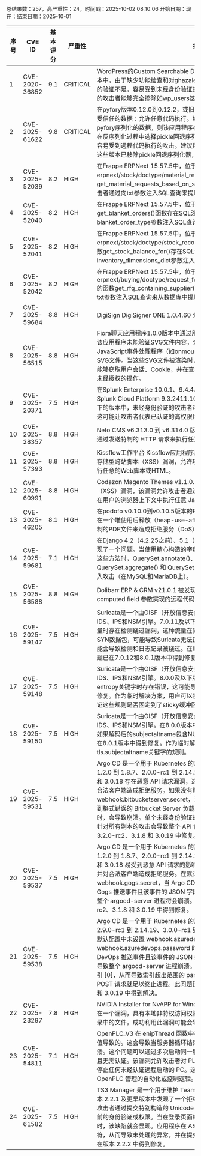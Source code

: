 总结果数：257，高严重性：24，时间戳：2025-10-02 08:10:06
开始日期：现在；结束日期：2025-10-01

| 序号 | CVE ID | 基本评分 | 严重性 | 描述 | 参考资料 |
|-----|--------|------------|----------|-------------|------------|
| 1 | CVE-2020-36852 | 9.1  | CRITICAL | WordPress的Custom Searchable Data Entry System插件在1.7.1及以下版本中，由于缺少功能检查和对ghazale_sds_delete_entries_table_row()函数的验证不足，容易受到未经身份验证的数据库擦除攻击。这使得未经身份验证的攻击者能够完全擦除如wp_users这样的数据库表。 | [1]https://www.wordfence.com/blog/2020/03/active-attack-on-zero-day-in-custom-searchable-data-entry-system-plugin/<br>[2]https://www.wordfence.com/threat-intel/vulnerabilities/id/245d89e5-52cc-44b1-a858-0ca0aacb4e26?source=cve |
| 2 | CVE-2025-61622 | 9.8  | CRITICAL | 在pyfory版本0.12.0到0.12.2，或旧版pyfury从0.1.0到0.10.3中反序列化不受信任的数据：允许任意代码执行。如果应用程序从不受信任的来源读取pyfory序列化的数据，则该应用程序存在漏洞。攻击者可以构造一个数据流，在反序列化过程中选择pickle回退序列化器，从而导致执行`pickle.loads`，这容易受到远程代码执行的攻击。建议用户升级到pyfory 0.12.3或更高版本，这些版本已移除pickle回退序列化器，从而修复了此问题。 | [1]https://lists.apache.org/thread/vfn9hp9qt06db5yo1gmj3l114o3o2csd |
| 3 | CVE-2025-52039 | 8.2  | HIGH | 在Frappe ERPNext 15.57.5中，位于erpnext/stock/doctype/material_request/material_request.py的函数get_material_requests_based_on_supplier()存在SQL注入漏洞，这允许攻击者通过向txt参数注入SQL查询来提取数据库中的所有信息。 | [1]https://github.com/Vietsunshine-Electronic-Solution-JSC/Vulnerability-Disclosures/blob/main/2025/Frappe%20Framework%20-%20Multiple%20SQL%20Injection.md<br>[2]https://github.com/frappe/erpnext/pull/49192/commits/de919568b4f7a86c8d418c0c3fd88e1f3101696c |
| 4 | CVE-2025-52040 | 8.2  | HIGH | 在Frappe ERPNext 15.57.5中，位于erpnext/controllers/queries.py的get_blanket_orders()函数存在SQL注入漏洞，这使得攻击者可以通过向blanket_order_type参数注入SQL查询来从数据库中提取所有信息。 | [1]https://github.com/Vietsunshine-Electronic-Solution-JSC/Vulnerability-Disclosures/blob/main/2025/Frappe%20Framework%20-%20Multiple%20SQL%20Injection.md<br>[2]https://github.com/frappe/erpnext/pull/49192/commits/1db135262d9474411ef54e3367d24bb169d2503e |
| 5 | CVE-2025-52041 | 8.2  | HIGH | 在Frappe ERPNext 15.57.5中，位于erpnext/stock/doctype/stock_reconciliation/stock_reconciliation.py的函数get_stock_balance_for()存在SQL注入漏洞，这允许攻击者通过向inventory_dimensions_dict参数注入SQL查询来从数据库中提取所有信息。 | [1]https://github.com/Vietsunshine-Electronic-Solution-JSC/Vulnerability-Disclosures/blob/main/2025/Frappe%20Framework%20-%20Multiple%20SQL%20Injection.md<br>[2]https://github.com/frappe/erpnext/pull/49192/commits/eb22794f14351c2ff5731548c48bef0b91765c86 |
| 6 | CVE-2025-52042 | 8.2  | HIGH | 在Frappe ERPNext 15.57.5中，位于erpnext/buying/doctype/request_for_quotation/request_for_quotation.py的函数get_rfq_containing_supplier()存在SQL注入漏洞，这允许攻击者通过txt参数注入SQL查询来从数据库中提取所有信息。 | [1]https://github.com/Vietsunshine-Electronic-Solution-JSC/Vulnerability-Disclosures/blob/main/2025/Frappe%20Framework%20-%20Multiple%20SQL%20Injection.md<br>[2]https://github.com/frappe/erpnext/pull/49192/commits/7f2a52ff71a1fd5d4a9034cf217094c0be9f341a |
| 7 | CVE-2025-59684 | 8.8  | HIGH | DigiSign DigiSigner ONE 1.0.4.60 允许 DLL 劫持。 | [1]https://digisign.ro/products-services/signing-applications/<br>[2]https://github.com/Henkel-CyberVM/CVEs/tree/main/CVE-2025-59684 |
| 8 | CVE-2025-56515 | 8.8  | HIGH | Fiora聊天应用程序1.0.0版本中通过用户头像上传功能存在的文件上传漏洞。该应用程序未能验证SVG文件内容，允许上传并存储嵌有包含iframe标签和JavaScript事件处理程序（如onmouseover）的foreignObject元素的恶意SVG文件。当这些SVG文件被渲染时，会执行任意JavaScript代码，使攻击者能够窃取用户会话、Cookie，并在查看受影响个人资料的用户上下文中执行未经授权的操作。 | [1]https://fiora.suisuijiang.com/<br>[2]https://github.com/Kov404/CVE-2025-56515/tree/main<br>[3]https://github.com/yinxin630/fiora |
| 9 | CVE-2025-20371 | 7.5  | HIGH | 在Splunk Enterprise 10.0.1、9.4.4、9.3.6和9.2.8以下的版本，以及Splunk Cloud Platform 9.3.2411.109、9.3.2408.119和9.2.2406.122以下的版本中，未经身份验证的攻击者可能触发盲服务器端请求伪造（SSRF），这可能让攻击者代表已认证的高权限用户执行REST API调用。 | [1]https://advisory.splunk.com/advisories/SVD-2025-1006 |
| 10 | CVE-2025-28357 | 8.8  | HIGH | Neto CMS v6.313.0 到 v6.314.0 版本中存在的 CRLF 注入漏洞允许攻击者通过发送特制的 HTTP 请求来执行任意代码。 | [1]http://neto.com<br>[2]https://github.com/ShadowByte1/CVE-Reports/blob/main/CVE-2025-28357.md |
| 11 | CVE-2025-57393 | 8.8  | HIGH | Kissflow工作平台 Kissflow应用程序版本7337 Account v2.0至v4.2中存在存储型跨站脚本（XSS）漏洞，允许攻击者通过注入精心构造的有效载荷来执行任意的Web脚本或HTML。 | [1]http://kissflow.com<br>[2]https://github.com/ShadowByte1/CVE-Reports/blob/main/CVE-2025-57393.md |
| 12 | CVE-2025-60991 | 8.8  | HIGH | Codazon Magento Themes v1.1.0.0 至 v2.4.7 存在一个反射型跨站脚本（XSS）漏洞，该漏洞允许攻击者通过向 cat 参数注入精心构造的有效载荷，在用户的浏览器上下文中执行任意 JavaScript 代码。 | [1]https://codazon.com<br>[2]https://github.com/ShadowByte1/CVE-Reports/blob/main/CVE-2025-60991.md<br>[3]https://github.com/shadowByte1 |
| 13 | CVE-2025-46205 | 8.1  | HIGH | 在podofo v0.10.0到v0.10.5版本的PdfTokenizer::ReadDictionary函数中存在一个堆使用后释放（heap-use-after-free）漏洞，攻击者可以通过提供特制的PDF文件来造成拒绝服务（DoS）。 | [1]https://github.com/ShadowByte1/CVE-Reports/blob/main/CVE-2025-46205.md<br>[2]https://github.com/podofo/podofo |
| 14 | CVE-2025-59681 | 7.1  | HIGH | 在Django 4.2（4.2.25之前）、5.1（5.1.13之前）和5.2（5.2.7之前）中发现了一个问题。当使用精心构造的字典并通过字典扩展作为**kwargs传递给这些方法时，QuerySet.annotate()、QuerySet.alias()、QuerySet.aggregate() 和 QuerySet.extra() 方法在列别名上容易受到SQL注入攻击（在MySQL和MariaDB上）。 | [1]https://docs.djangoproject.com/en/dev/releases/security/<br>[2]https://groups.google.com/g/django-announce<br>[3]https://www.djangoproject.com/weblog/2025/oct/01/security-releases/ |
| 15 | CVE-2025-56588 | 8.8  | HIGH | Dolibarr ERP & CRM v21.0.1 被发现包含一个在用户模块配置中通过 computed field 参数实现的远程代码执行（RCE）漏洞。 | [1]http://dolibarr.com<br>[2]https://github.com/PhDg1410/Research |
| 16 | CVE-2025-59147 | 7.5  | HIGH | Suricata是一个由OISF（开放信息安全基金会）和Suricata社区开发的网络IDS、IPS和NSM引擎。7.0.11及以下版本以及8.0.0版本在处理精心构造的流量时存在检测绕过漏洞，这种流量在同一流元组中发送多个带有不同序列号的SYN数据包，可能导致Suricata无法正确识别TCP会话。在IDS模式下，这可能会导致检测和日志记录被绕过。在IPS模式下，这将导致流量被阻断。此问题已在7.0.12和8.0.1版本中得到修复。 | [1]https://forum.suricata.io/t/suricata-8-0-1-and-7-0-12-released/6018<br>[2]https://github.com/OISF/suricata/commit/be6315dba0d9101b11d16e9dacfe2822b3792f1b<br>[3]https://github.com/OISF/suricata/commit/e91b03c90385db15e21cf1a0e85b921bf92b039e<br>[4]https://github.com/OISF/suricata/security/advisories/GHSA-v8hv-6v7x-4c2r |
| 17 | CVE-2025-59148 | 7.5  | HIGH | Suricata是一个由OISF（开放信息安全基金会）和Suricata社区开发的网络IDS、IPS和NSM引擎。8.0.0及以下版本在处理未固定到“sticky”缓冲区的entropy关键字时存在错误，这可能导致段错误。此问题已在8.0.1版本中得到修复。作为临时解决方案，用户可以禁用使用entropy关键字的规则，或者验证这些规则是否固定到了sticky缓冲区。 | [1]https://forum.suricata.io/t/suricata-8-0-1-and-7-0-12-released/6018<br>[2]https://github.com/OISF/suricata/commit/9f32550e18f97ea5d610dd7c36aab0ba142c096c<br>[3]https://github.com/OISF/suricata/security/advisories/GHSA-5qf6-92xg-3rr3<br>[4]https://redmine.openinfosecfoundation.org/issues/7838 |
| 18 | CVE-2025-59150 | 7.5  | HIGH | Suricata是一个由OISF（开放信息安全基金会）和Suricata社区开发的网络IDS、IPS和NSM引擎。在8.0.0版本中，使用tls.subjectaltname关键字时，如果解码后的subjectaltname包含NULL字节，则可能导致段错误。此问题已在8.0.1版本中得到修复。作为临时解决方案，可以禁用使用tls.subjectaltname关键字的规则。 | [1]https://forum.suricata.io/t/suricata-8-0-1-and-7-0-12-released/6018<br>[2]https://github.com/OISF/suricata/commit/d590fdfe42e995fd558315f0c24f9a352e21479d<br>[3]https://github.com/OISF/suricata/security/advisories/GHSA-mhv7-qfmj-m3f3<br>[4]https://redmine.openinfosecfoundation.org/issues/7881 |
| 19 | CVE-2025-59531 | 7.5  | HIGH | Argo CD 是一个用于 Kubernetes 的声明式、GitOps 持续交付工具。版本 1.2.0 到 1.8.7、2.0.0-rc1 到 2.14.19、3.0.0-rc1 到 3.2.0-rc1、3.1.7 和 3.0.18 存在恶意 API 请求漏洞，这些请求可以导致 API 服务器崩溃，并对合法客户端造成拒绝服务。如果没有配置 webhook.bitbucketserver.secret，当 Argo CD 的 /api/webhook 端点接收到格式错误的 Bitbucket Server 负载（非数组 repository.links.clone 字段）时，会导致崩溃。单个未经身份验证的请求会触发 CrashLoopBackOff，而针对所有副本的攻击会导致整个 API 停机。此问题已在版本 2.14.20、3.2.0-rc2、3.1.8 和 3.0.19 中修复。 | [1]https://github.com/argoproj/argo-cd/commit/5c466a4e39802e059e75c0008ae7b7b8e842538f<br>[2]https://github.com/argoproj/argo-cd/security/advisories/GHSA-f9gq-prrc-hrhc |
| 20 | CVE-2025-59537 | 7.5  | HIGH | Argo CD 是一个用于 Kubernetes 的声明式 GitOps 持续交付工具。版本 1.2.0 到 1.8.7、2.0.0-rc1 到 2.14.19、3.0.0-rc1 到 3.2.0-rc1、3.1.7 和 3.0.18 易受到恶意 API 请求的影响，这些请求可以导致 API 服务器崩溃，并对合法客户端造成拒绝服务。在默认配置下，如果没有设置 webhook.gogs.secret，当 Argo CD 的 /api/webhook 端点接收到一个 Gogs 推送事件且该事件的 JSON 字段 commits[].repo 未设置或为 null 时，整个 argocd-server 进程将会崩溃。此问题已在版本 2.14.20、3.2.0-rc2、3.1.8 和 3.0.19 中得到修复。 | [1]https://github.com/argoproj/argo-cd/commit/761fc27068d2d4cd24e1f784eb2a9033b5ee7f43<br>[2]https://github.com/argoproj/argo-cd/security/advisories/GHSA-wp4p-9pxh-cgx2 |
| 21 | CVE-2025-59538 | 7.5  | HIGH | Argo CD 是一个用于 Kubernetes 的声明式 GitOps 持续交付工具。在版本 2.9.0-rc1 到 2.14.19、3.0.0-rc1 到 3.2.0-rc1、3.1.6 和 3.0.17 中，当默认配置中未设置 webhook.azuredevops.username 和 webhook.azuredevops.password 时，/api/webhook 端点在接收到 Azure DevOps 推送事件且该事件的 JSON 数组 resource.refUpdates 为空时，会导致整个 argocd-server 进程崩溃。由于没有进行长度检查就访问了切片索引 [0]，从而导致索引超出范围的 panic。只需一个未经身份验证的 HTTP POST 请求就足以终止进程。此问题已在版本 2.14.20、3.2.0-rc2、3.1.8 和 3.0.19 中得到解决。 | [1]https://github.com/argoproj/argo-cd/commit/1a023f1ca7fe4ec942b4b6696804988d5a632baf<br>[2]https://github.com/argoproj/argo-cd/security/advisories/GHSA-gpx4-37g2-c8pv |
| 22 | CVE-2025-23297 | 7.8  | HIGH | NVIDIA Installer for NvAPP for Windows 在 FrameviewSDK 安装过程中存在一个漏洞，具有本地非特权访问权限的攻击者可以修改 Frameview SDK 目录中的文件。成功利用此漏洞可能会导致权限提升。 | [1]https://nvd.nist.gov/vuln/detail/CVE-2025-23297<br>[2]https://nvidia.custhelp.com/app/answers/detail/a_id/5682<br>[3]https://www.cve.org/CVERecord?id=CVE-2025-23297 |
| 23 | CVE-2025-54811 | 7.1  | HIGH | OpenPLC_V3 在 enipThread 函数中存在一个漏洞，该漏洞是由于缺少返回值导致的。这会导致当服务器循环结束且执行遇到非法的 ud2 指令时发生崩溃。这个问题可以通过多次启动同一服务器或服务器意外退出来远程触发，并且无需认证。该漏洞允许攻击者对 PLC 运行时发起拒绝服务（DoS）攻击，停止任何未经认证远程启动的 PC。这将导致 PLC 进程崩溃，并停止所有由 OpenPLC 管理的自动化或控制逻辑。 | [1]https://github.com/thiagoralves/OpenPLC_v3<br>[2]https://www.cisa.gov/news-events/ics-advisories/icsa-25-273-05 |
| 24 | CVE-2025-61582 | 7.5  | HIGH | TS3 Manager 是一个用于维护 Teamspeak3 服务器的现代 Web 界面。在版本 2.2.1 及更早版本中发现了一个拒绝服务漏洞。该漏洞允许未经身份验证的攻击者通过提交特别构造的 Unicode 输入来使应用程序崩溃，而无需任何先前的身份验证或权限。当在登录页面的服务器字段中提交 Unicode 标签字符时，该缺陷就会显现。应用程序在 ASCII 转换过程中未能正确处理这些字符，从而导致未处理的异常，并在提交后四到五秒内终止应用程序。此问题已在版本 2.2.2 中得到修复。 | [1]https://github.com/joni1802/ts3-manager/commit/3a069915f97a6f5dae1fe0b2e32aa11a69d83b5e<br>[2]https://github.com/joni1802/ts3-manager/security/advisories/GHSA-4cq4-hp4f-8w7p |